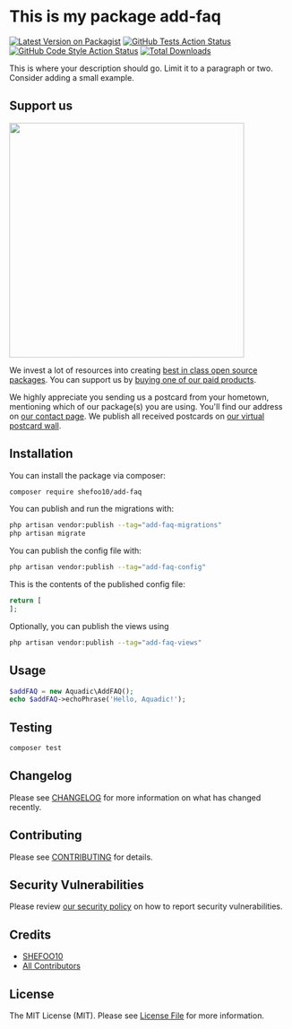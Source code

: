 # This is my package add-faq

[![Latest Version on Packagist](https://img.shields.io/packagist/v/shefoo10/add-faq.svg?style=flat-square)](https://packagist.org/packages/shefoo10/add-faq)
[![GitHub Tests Action Status](https://img.shields.io/github/actions/workflow/status/shefoo10/add-faq/run-tests.yml?branch=main&label=tests&style=flat-square)](https://github.com/shefoo10/add-faq/actions?query=workflow%3Arun-tests+branch%3Amain)
[![GitHub Code Style Action Status](https://img.shields.io/github/actions/workflow/status/shefoo10/add-faq/fix-php-code-style-issues.yml?branch=main&label=code%20style&style=flat-square)](https://github.com/shefoo10/add-faq/actions?query=workflow%3A"Fix+PHP+code+style+issues"+branch%3Amain)
[![Total Downloads](https://img.shields.io/packagist/dt/shefoo10/add-faq.svg?style=flat-square)](https://packagist.org/packages/shefoo10/add-faq)

This is where your description should go. Limit it to a paragraph or two. Consider adding a small example.

## Support us

[<img src="https://github-ads.s3.eu-central-1.amazonaws.com/add_FAQ.jpg?t=1" width="419px" />](https://spatie.be/github-ad-click/add_FAQ)

We invest a lot of resources into creating [best in class open source packages](https://spatie.be/open-source). You can support us by [buying one of our paid products](https://spatie.be/open-source/support-us).

We highly appreciate you sending us a postcard from your hometown, mentioning which of our package(s) you are using. You'll find our address on [our contact page](https://spatie.be/about-us). We publish all received postcards on [our virtual postcard wall](https://spatie.be/open-source/postcards).

## Installation

You can install the package via composer:

```bash
composer require shefoo10/add-faq
```

You can publish and run the migrations with:

```bash
php artisan vendor:publish --tag="add-faq-migrations"
php artisan migrate
```

You can publish the config file with:

```bash
php artisan vendor:publish --tag="add-faq-config"
```

This is the contents of the published config file:

```php
return [
];
```

Optionally, you can publish the views using

```bash
php artisan vendor:publish --tag="add-faq-views"
```

## Usage

```php
$addFAQ = new Aquadic\AddFAQ();
echo $addFAQ->echoPhrase('Hello, Aquadic!');
```

## Testing

```bash
composer test
```

## Changelog

Please see [CHANGELOG](CHANGELOG.md) for more information on what has changed recently.

## Contributing

Please see [CONTRIBUTING](CONTRIBUTING.md) for details.

## Security Vulnerabilities

Please review [our security policy](../../security/policy) on how to report security vulnerabilities.

## Credits

- [SHEFOO10](https://github.com/SHEFOO10)
- [All Contributors](../../contributors)

## License

The MIT License (MIT). Please see [License File](LICENSE.md) for more information.
